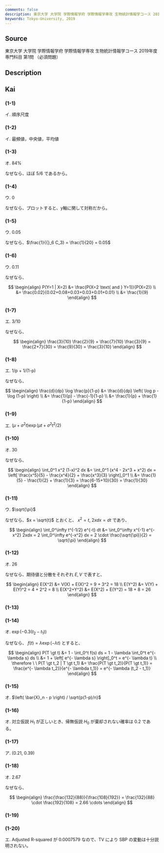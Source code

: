 ```yaml
---
comments: false
description: 東京大学 大学院 学際情報学府 学際情報学専攻 生物統計情報学コース 2019年度 専門科目 第1問
keywords: Tokyo-University, 2019
---
```


## **Source**
東京大学 大学院 学際情報学府 学際情報学専攻 生物統計情報学コース 2019年度 専門科目 第1問 （必須問題）

## **Description**

## **Kai**
### (1-1)
イ. 順序尺度

### (1-2)
イ. 最頻値，中央値，平均値

### (1-3)
オ. 84%

なぜなら、ほぼ 5/6 であるから。

### (1-4)
ウ. 0

なぜなら、プロットすると、y軸に関して対称だから。

### (1-5)
ウ. 0.05

なぜなら、$\frac{1}{{}_6 C_3} = \frac{1}{20} = 0.05$

### (1-6)
ウ. 0.11

なぜなら、

$$
\begin{align}
P(Y=1 | X=2)
&= \frac{P(X=2 \text{ and } Y=1)}{P(X=2)}
\\
&= \frac{0.02}{0.02+0.08+0.03+0.03+0.01+0.01}
\\
&= \frac{1}{9}
\end{align}
$$

### (1-7)
エ. 3/10

なぜなら、

$$
\begin{align}
\frac{3}{10} \frac{2}{9} + \frac{7}{10} \frac{3}{9} 
= \frac{2+7}{30}
= \frac{9}{30}
= \frac{3}{10}
\end{align}
$$

### (1-8)
エ. 1/p + 1/(1-p)

なぜなら、

$$
\begin{align}
\frac{d}{dp} \log \frac{p}{1-p}
&= \frac{d}{dp} \left( \log p - \log (1-p) \right)
\\
&= \frac{1}{p} - \frac{-1}{1-p}
\\
&= \frac{1}{p} + \frac{1}{1-p}
\end{align}
$$

### (1-9)
エ. $(\mu + \sigma^2 t ) \exp \left( \mu t + \sigma^2 t^2 / 2 \right)$

### (1-10)
オ. 30

なぜなら、

$$
\begin{align}
\int_0^1 x^2 (1-x)^2 dx
&= \int_0^1 (x^4 - 2x^3 + x^2) dx
= \left[ \frac{x^5}{5} - \frac{x^4}{2} + \frac{x^3}{3} \right]_0^1
\\
&= \frac{1}{5} - \frac{1}{2} + \frac{1}{3}
= \frac{6-15+10}{30}
= \frac{1}{30}
\end{align}
$$

### (1-11)
ウ. $\sqrt{\pi}$

なぜなら、$x = \sqrt{t}$ とおくと、
$x^2 = t, \ 2xdx=dt$ であり、

$$
\begin{align}
\int_0^\infty t^{-1/2} e^{-t} dt
&= \int_0^\infty x^{-1} e^{-x^2} 2xdx
= 2 \int_0^\infty e^{-x^2} dx
= 2 \cdot \frac{\sqrt{\pi}}{2}
= \sqrt{\pi}
\end{align}
$$

### (1-12)
オ. 26

なぜなら、期待値と分散をそれぞれ $E, V$ で表すと、

$$
\begin{align}
E(X^2) &= V(X) + E(X)^2 = 9 + 3^2 = 18
\\
E(Y^2) &= V(Y) + E(Y)^2 = 4 + 2^2 = 8
\\
E(X^2+Y^2) &= E(X^2) + E(Y^2) = 18 + 8 = 26
\end{align}
$$

### (1-13)

### (1-14)
オ. $\exp (-0.3(t_2-t_1))$

なぜなら、 $f(t) = \lambda \exp(- \lambda t)$ とすると、

$$
\begin{align}
P(T \gt t)
&= 1 - \int_0^t f(s) ds
= 1 - \lambda \int_0^t e^{- \lambda s} ds
\\
&= 1 + \left[ e^{- \lambda s} \right]_0^t
= e^{- \lambda t}
\\
\therefore \ \ 
P(T \gt t_2 | T \gt t_1)
&= \frac{P(T \gt t_2)}{P(T \gt t_1)}
= \frac{e^{- \lambda t_2}}{e^{- \lambda t_1}}
= e^{- \lambda (t_2 - t_1)}
\end{align}
$$

### (1-15)
オ. $\left( \bar{X}_n - p \right) / \sqrt{p(1-p)/n}$

### (1-16)
オ. 対立仮説 $H_1$ が正しいとき、帰無仮説 $H_0$ が棄却されない確率は $0.2$ である。

### (1-17)
ア. (0.21, 0.39)

### (1-18)
オ. 2.67

なぜなら、

$$
\begin{align}
\frac{\frac{132}{88}}{\frac{108}{192}}
= \frac{132}{88} \cdot \frac{192}{108}
= 2.66 \cdots
\end{align}
$$

### (1-19)

### (1-20)
エ. Adjusted R-squared が 0.0007579 なので、TV により SBP の変動は十分説明されない。